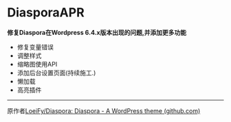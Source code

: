 # DiasporaAPR

**修复Diaspora在Wordpress 6.4.x版本出现的问题,并添加更多功能**

- 修复变量错误
- 调整样式
- 缩略图使用API
- 添加后台设置页面(持续施工.)
- 懒加载
- 高亮插件

------

原作者[LoeiFy/Diaspora: Diaspora - A WordPress theme (github.com)](https://github.com/LoeiFy/Diaspora)

